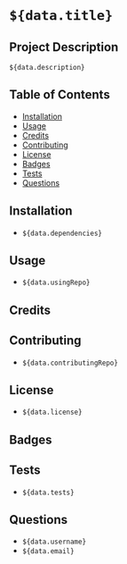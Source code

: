 # `${data.title}`

## Project Description

`${data.description}`

## Table of Contents

- [Installation](#installation)
- [Usage](#usage)
- [Credits](#credits)
- [Contributing](#contributing)
- [License](#license)
- [Badges](#badges)
- [Tests](#tests)
- [Questions](#questions)

## Installation

- `${data.dependencies}`

## Usage

- `${data.usingRepo}`

## Credits

## Contributing

- `${data.contributingRepo}`

## License

- `${data.license}`

## Badges

## Tests

- `${data.tests}`

## Questions

- `${data.username}`
- `${data.email}`
